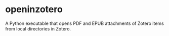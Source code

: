 # openinzotero
A Python executable that opens PDF and EPUB attachments of Zotero items from local directories in Zotero.
